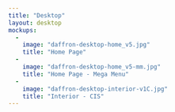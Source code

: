 ```yaml
---
title: "Desktop"
layout: desktop
mockups:
  -
    image: "daffron-desktop-home_v5.jpg"
    title: "Home Page"
  -
    image: "daffron-desktop-home_v5-mm.jpg"
    title: "Home Page - Mega Menu"
  -
    image: "daffron-desktop-interior-v1C.jpg"
    title: "Interior - CIS"
---
```

